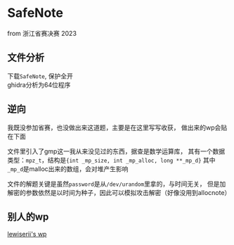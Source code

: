 # SafeNote

from 浙江省赛决赛 2023

## 文件分析

下载`SafeNote`, 保护全开  
ghidra分析为64位程序

## 逆向

我既没参加省赛，也没做出来这道题，主要是在这里写写收获，
做出来的wp会贴在下面

文件里引入了gmp这一我从来没见过的东西，据查是数学运算库，
其有一个数据类型：`mpz_t`，结构是`{int _mp_size, int _mp_alloc, long **_mp_d}`
其中`_mp_d`是malloc出来的数组，会对堆产生影响

文件的解题关键是虽然`password`是从`/dev/urandom`里拿的，与时间无关，
但是加解密的参数依然是以时间为种子，因此可以模拟攻击解密（好像没用到allocnote）

## 别人的wp

[lewiserii's wp](https://lewiserii.github.io/%E7%AB%9E%E8%B5%9B/%E7%AC%AC%E5%85%AD%E5%B1%8A%E6%B5%99%E6%B1%9F%E7%9C%81%E5%A4%A7%E5%AD%A6%E7%94%9F%E7%BD%91%E7%BB%9C%E4%B8%8E%E4%BF%A1%E6%81%AF%E5%AE%89%E5%85%A8%E7%AB%9E%E8%B5%9Bwp.html#%E5%86%B3%E8%B5%9B-SafeNote)
